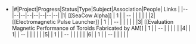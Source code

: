 - |#|Project|Progress|Status|Type|Subject|Association|People| Links |
  |--|--|--|--|--|--|--|--|
  |1| [[SeaCow Alpha]] | 1 |  | -- |  | |  |  |
  |2| [[Electromagnetic Pulse Launcher]] | 1 | | -- | | | | |
  |3| [[Evaluation Magnetic Performance of Toroids Fabricated by AM]] | 1 |  | -- | | | | |
  |4|  | 1|  | -- | | | | |
  |5|  | 1  |  | -- | | | | |
  |6|  | 1 |  | -- | | | | |